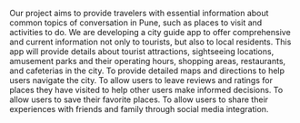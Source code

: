 Our project aims to provide travelers with essential information about common topics of conversation in Pune, such as places to visit and activities to do. We are developing a city guide app to offer comprehensive and current information not only to tourists, but also to local residents.
This app will provide details about tourist attractions, sightseeing locations, amusement parks and their operating hours, shopping areas, restaurants, and cafeterias in the city.
To provide detailed maps and directions to help users navigate the city.
To allow users to leave reviews and ratings for places they have visited to help other users make informed decisions.
To allow users to save their favorite places.
To allow users to share their experiences with friends and family through social media integration. 
